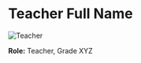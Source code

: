 # Teacher Full Name 

![Teacher]([https://divengine.nyc3.digitaloceanspaces.com/hoeksteen/public/styles/media_library_square_thumbnail/public/2025-02/naomi.jpg.webp?itok=OeRlIsAn](https://divengine.nyc3.digitaloceanspaces.com/hoeksteen/public/2025-02/undraw_profile-pic_fatv%20%282%29.svg))

**Role:** Teacher, Grade XYZ

